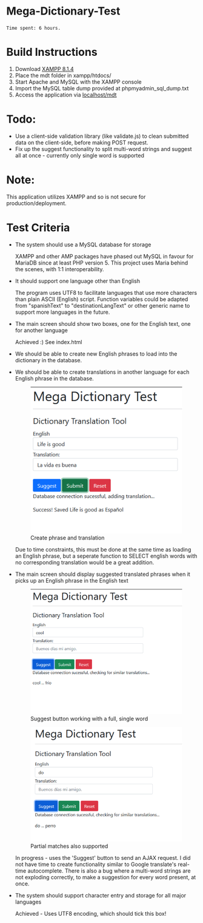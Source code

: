 # Mega-Dictionary-Test
    Time spent: 6 hours.
# Build Instructions
1. Download [XAMPP 8.1.4](https://www.apachefriends.org/download.html)
2. Place the mdt folder in xampp/htdocs/
3. Start Apache and MySQL with the XAMPP console
4. Import the MySQL table dump provided at phpmyadmin_sql_dump.txt
5. Access the application via [localhost/mdt](http://localhost/mdt/)

# Todo:
-   Use a client-side validation library (like validate.js) to clean submitted data on the client-side, before making POST request.
-    Fix up the suggest functionality to split multi-word strings and suggest all at once - currently only single word is supported
# Note:
This application utilizes XAMPP and so is not secure for production/deployment.

# Test Criteria
-	The system should use a MySQL database for storage

    XAMPP and other AMP packages have phased out MySQL in favour for MariaDB since at least PHP version 5. This project uses Maria behind the scenes, with 1:1 interoperability.

-	It should support one language other than English

    The program uses UTF8 to facilitate languages that use more characters than plain ASCII (English) script. Function variables could be adapted from "spanishText" to "destinationLangText" or other generic name to support more languages in the future.

-	The main screen should show two boxes, one for the English text, one for another language

    Achieved :) See index.html
-	We should be able to create new English phrases to load into the dictionary in the database.
-	We should be able to create translations in another language for each English phrase in the database.

    <figure>
    <img src="images\submission.PNG">
    <figcaption>Create phrase and translation</figcaption>
    </figure>



    Due to time constraints, this must be done at the same time as loading an English phrase, but a seperate function to SELECT english words with no corresponding translation would be a great addition.


-	The main screen should display suggested translated phrases when it picks up an English phrase in the English text

    <figure>
    <img src="images/full_suggest.png" >
    <figcaption>Suggest button working with a full, single word</figcaption>
    </figure>

    <figure>
    <img src="images/partial_suggest.png" >
    <figcaption>Partial matches also supported</figcaption>
    </figure>

    In progress - uses the 'Suggest' button to send an AJAX request. I did not have time to create functionality similar to Google translate's real-time autocomplete. There is also a bug where a multi-word strings are not exploding correctly, to make a suggestion for every word present, at once.

-	The system should support character entry and storage for all major languages

    Achieved - Uses UTF8 encoding, which should tick this box!

